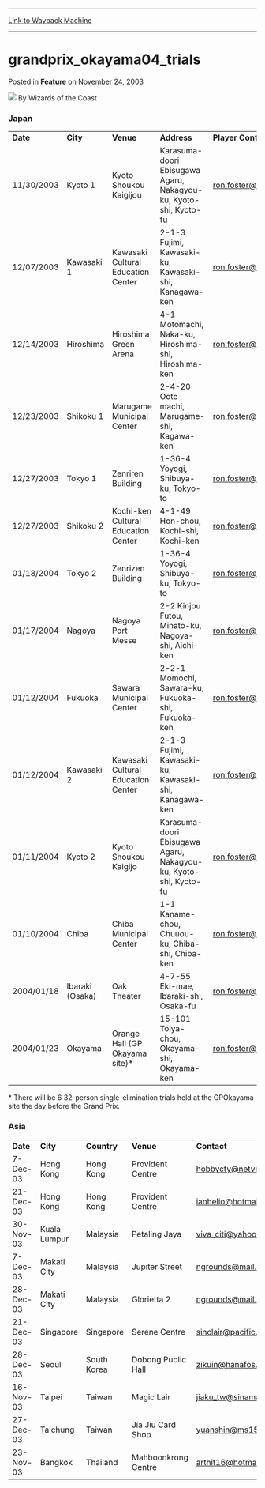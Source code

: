 
---
[Link to Wayback Machine](https://web.archive.org/web/20211021211758/https://magic.wizards.com/en/articles/archive/feature/grandprixokayama04trials-2003-11-24)

[_metadata_:author]:- "Wizards of the Coast"
[_metadata_:description]:- "JapanDateCityVenueAddressPlayer Contact11/30/2003Kyoto 1Kyoto Shoukou KaigijouKarasuma-doori Ebisugawa Agaru, Nakagyou-ku, Kyoto-shi, Kyoto-furon.foster@wizards.com12/07/2003Kawasaki 1Kawasaki Cultural Education Center2-1-3 Fujimi, Kawasaki-ku, Kawasaki-shi, Kanagawa-kenron.foster@wizards.com12/14/2003HiroshimaHiroshima Green Arena4-1 Motomachi, Naka-ku, Hiroshima-shi,"
[_metadata_:generator]:- "Drupal 7 (http://drupal.org)"
[_metadata_:publish_date]:- "2003-11-24"
[_metadata_:title]:- "grandprix_okayama04_trials"
[_metadata_:wayback_capture_timestamp]:- "2021-10-21 21:17:58+00:00"
[_metadata_:wayback_raw_url]:- "https://web.archive.org/web/20211021211758id_/https://magic.wizards.com/en/articles/archive/feature/grandprixokayama04trials-2003-11-24"
[_metadata_:wayback_url]:- "https://magic.wizards.com/en/articles/archive/feature/grandprixokayama04trials-2003-11-24"
---


grandprix\_okayama04\_trials
============================



 Posted in **Feature**
 on November 24, 2003 






![](https://media.magic.wizards.com/styles/auth_small/public/images/person/wizards_author.jpg)
By Wizards of the Coast











### Japan



|  |  |  |  |  |
| --- | --- | --- | --- | --- |
| **Date** | **City** | **Venue** | **Address** | **Player Contact** |
| 11/30/2003 | Kyoto 1 | Kyoto Shoukou Kaigijou | Karasuma-doori Ebisugawa Agaru, Nakagyou-ku, Kyoto-shi, Kyoto-fu | [ron.foster@wizards.com](mailto:ron.foster@wizards.com) |
| 12/07/2003 | Kawasaki 1 | Kawasaki Cultural Education Center | 2-1-3 Fujimi, Kawasaki-ku, Kawasaki-shi, Kanagawa-ken | [ron.foster@wizards.com](mailto:ron.foster@wizards.com) |
| 12/14/2003 | Hiroshima | Hiroshima Green Arena | 4-1 Motomachi, Naka-ku, Hiroshima-shi, Hiroshima-ken | [ron.foster@wizards.com](mailto:ron.foster@wizards.com) |
| 12/23/2003 | Shikoku 1 | Marugame Municipal Center | 2-4-20 Oote-machi, Marugame-shi, Kagawa-ken | [ron.foster@wizards.com](mailto:ron.foster@wizards.com) |
| 12/27/2003 | Tokyo 1 | Zenriren Building | 1-36-4 Yoyogi, Shibuya-ku, Tokyo-to | [ron.foster@wizards.com](mailto:ron.foster@wizards.com) |
| 12/27/2003 | Shikoku 2 | Kochi-ken Cultural Education Center | 4-1-49 Hon-chou, Kochi-shi, Kochi-ken | [ron.foster@wizards.com](mailto:ron.foster@wizards.com) |
| 01/18/2004 | Tokyo 2 | Zenrizen Building | 1-36-4 Yoyogi, Shibuya-ku, Tokyo-to | [ron.foster@wizards.com](mailto:ron.foster@wizards.com) |
| 01/17/2004 | Nagoya | Nagoya Port Messe | 2-2 Kinjou Futou, Minato-ku, Nagoya-shi, Aichi-ken | [ron.foster@wizards.com](mailto:ron.foster@wizards.com) |
| 01/12/2004 | Fukuoka | Sawara Municipal Center | 2-2-1 Momochi, Sawara-ku, Fukuoka-shi, Fukuoka-ken | [ron.foster@wizards.com](mailto:ron.foster@wizards.com) |
| 01/12/2004 | Kawasaki 2 | Kawasaki Cultural Education Center | 2-1-3 Fujimi, Kawasaki-ku, Kawasaki-shi, Kanagawa-ken | [ron.foster@wizards.com](mailto:ron.foster@wizards.com) |
| 01/11/2004 | Kyoto 2 | Kyoto Shoukou Kaigijo | Karasuma-doori Ebisugawa Agaru, Nakagyou-ku, Kyoto-shi, Kyoto-fu | [ron.foster@wizards.com](mailto:ron.foster@wizards.com) |
| 01/10/2004 | Chiba | Chiba Municipal Center | 1-1 Kaname-chou, Chuuou-ku, Chiba-shi, Chiba-ken | [ron.foster@wizards.com](mailto:ron.foster@wizards.com) |
| 2004/01/18 | Ibaraki (Osaka) | Oak Theater | 4-7-55 Eki-mae, Ibaraki-shi, Osaka-fu | [ron.foster@wizards.com](mailto:ron.foster@wizards.com) |
| 2004/01/23 | Okayama | Orange Hall (GP Okayama site)\* | 15-101 Toiya-chou, Okayama-shi, Okayama-ken | [ron.foster@wizards.com](mailto:ron.foster@wizards.com) |

\* There will be 6 32-person single-elimination trials held at the GPOkayama site the day before the Grand Prix.

### Asia



|  |  |  |  |  |
| --- | --- | --- | --- | --- |
| **Date** | **City** | **Country** | **Venue** | **Contact** |
| 7-Dec-03 | Hong Kong | Hong Kong | Provident Centre | [hobbycty@netvigator.com](mailto:hobbycty@netvigator.com) |
| 21-Dec-03 | Hong Kong | Hong Kong | Provident Centre | [ianhelio@hotmail.com](mailto:ianhelio@hotmail.com) |
| 30-Nov-03 | Kuala Lumpur | Malaysia | Petaling Jaya | [viva\_citi@yahoo.com](mailto:viva_citi@yahoo.com) |
| 7-Dec-03 | Makati City | Malaysia | Jupiter Street | [ngrounds@mail.metro.net.ph](mailto:ngrounds@mail.metro.net.ph) |
| 28-Dec-03 | Makati City | Malaysia | Glorietta 2 | [ngrounds@mail.metro.net.ph](mailto:ngrounds@mail.metro.net.ph) |
| 21-Dec-03 | Singapore | Singapore | Serene Centre | [sinclair@pacific.net.sg](mailto:sinclair@pacific.net.sg) |
| 28-Dec-03 | Seoul | South Korea | Dobong Public Hall | [zikuin@hanafos.com](mailto:zikuin@hanafos.com) |
| 16-Nov-03 | Taipei | Taiwan | Magic Lair | [jiaku\_tw@sinamail.com](mailto:jiaku_tw@sinamail.com) |
| 27-Dec-03 | Taichung | Taiwan | Jia Jiu Card Shop | [yuanshin@ms15.hinet.net](mailto:yuanshin@ms15.hinet.net) |
| 23-Nov-03 | Bangkok | Thailand | Mahboonkrong Centre | [arthit16@hotmail.com](mailto:arthit16@hotmail.com) |








